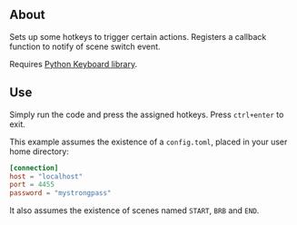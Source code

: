 ## About

Sets up some hotkeys to trigger certain actions. Registers a callback function to notify of scene switch event.

Requires [Python Keyboard library](https://github.com/boppreh/keyboard).

## Use

Simply run the code and press the assigned hotkeys. Press `ctrl+enter` to exit.

This example assumes the existence of a `config.toml`, placed in your user home directory:

```toml
[connection]
host = "localhost"
port = 4455
password = "mystrongpass"
```

It also assumes the existence of scenes named `START`, `BRB` and `END`.
